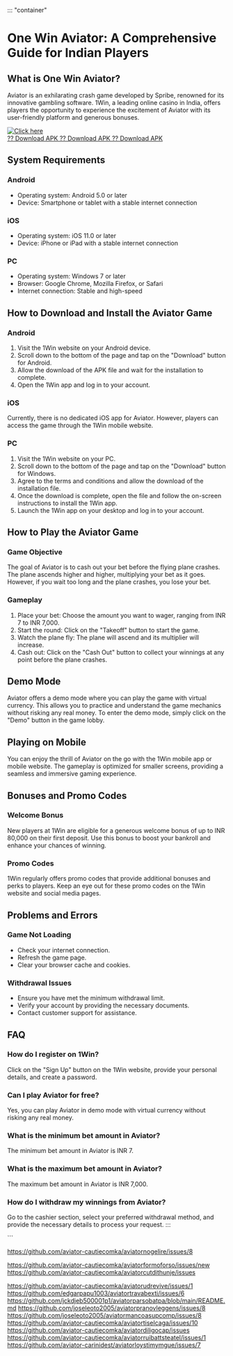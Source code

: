 ::: \"container\"
# One Win Aviator: A Comprehensive Guide for Indian Players

## What is One Win Aviator?

Aviator is an exhilarating crash game developed by Spribe, renowned for
its innovative gambling software. 1Win, a leading online casino in
India, offers players the opportunity to experience the excitement of
Aviator with its user-friendly platform and generous bonuses.

[![Click
here](https://readscoops.com/wp-content/uploads/2023/03/Readscoop-aviator-1-1.jpg)](https://traff.sbs/deff)\
[?? Download APK ?? Download APK ?? Download
APK](https://traff.sbs/deff)

## System Requirements

### Android

-   Operating system: Android 5.0 or later
-   Device: Smartphone or tablet with a stable internet connection

### iOS

-   Operating system: iOS 11.0 or later
-   Device: iPhone or iPad with a stable internet connection

### PC

-   Operating system: Windows 7 or later
-   Browser: Google Chrome, Mozilla Firefox, or Safari
-   Internet connection: Stable and high-speed

## How to Download and Install the Aviator Game

### Android

1.  Visit the 1Win website on your Android device.
2.  Scroll down to the bottom of the page and tap on the
    "Download" button for Android.
3.  Allow the download of the APK file and wait for the installation to
    complete.
4.  Open the 1Win app and log in to your account.

### iOS

Currently, there is no dedicated iOS app for Aviator. However, players
can access the game through the 1Win mobile website.

### PC

1.  Visit the 1Win website on your PC.
2.  Scroll down to the bottom of the page and tap on the
    "Download" button for Windows.
3.  Agree to the terms and conditions and allow the download of the
    installation file.
4.  Once the download is complete, open the file and follow the
    on-screen instructions to install the 1Win app.
5.  Launch the 1Win app on your desktop and log in to your account.

## How to Play the Aviator Game

### Game Objective

The goal of Aviator is to cash out your bet before the flying plane
crashes. The plane ascends higher and higher, multiplying your bet as it
goes. However, if you wait too long and the plane crashes, you lose your
bet.

### Gameplay

1.  Place your bet: Choose the amount you want to wager, ranging from
    INR 7 to INR 7,000.
2.  Start the round: Click on the "Takeoff" button to start the
    game.
3.  Watch the plane fly: The plane will ascend and its multiplier will
    increase.
4.  Cash out: Click on the "Cash Out" button to collect your
    winnings at any point before the plane crashes.

## Demo Mode

Aviator offers a demo mode where you can play the game with virtual
currency. This allows you to practice and understand the game mechanics
without risking any real money. To enter the demo mode, simply click on
the "Demo" button in the game lobby.

## Playing on Mobile

You can enjoy the thrill of Aviator on the go with the 1Win mobile app
or mobile website. The gameplay is optimized for smaller screens,
providing a seamless and immersive gaming experience.

## Bonuses and Promo Codes

### Welcome Bonus

New players at 1Win are eligible for a generous welcome bonus of up to
INR 80,000 on their first deposit. Use this bonus to boost your bankroll
and enhance your chances of winning.

### Promo Codes

1Win regularly offers promo codes that provide additional bonuses and
perks to players. Keep an eye out for these promo codes on the 1Win
website and social media pages.

## Problems and Errors

### Game Not Loading

-   Check your internet connection.
-   Refresh the game page.
-   Clear your browser cache and cookies.

### Withdrawal Issues

-   Ensure you have met the minimum withdrawal limit.
-   Verify your account by providing the necessary documents.
-   Contact customer support for assistance.

## FAQ

### How do I register on 1Win?

Click on the "Sign Up" button on the 1Win website, provide your
personal details, and create a password.

### Can I play Aviator for free?

Yes, you can play Aviator in demo mode with virtual currency without
risking any real money.

### What is the minimum bet amount in Aviator?

The minimum bet amount in Aviator is INR 7.

### What is the maximum bet amount in Aviator?

The maximum bet amount in Aviator is INR 7,000.

### How do I withdraw my winnings from Aviator?

Go to the cashier section, select your preferred withdrawal method, and
provide the necessary details to process your request.
:::

\`\`\`

https://github.com/aviator-cautiecomka/aviatornogelire/issues/8

https://github.com/aviator-cautiecomka/aviatorformoforso/issues/new
https://github.com/aviator-cautiecomka/aviatorcutdithunje/issues

https://github.com/aviator-cautiecomka/aviatorudrevive/issues/1
https://github.com/edgarpapu1003/aviatortravabexti/issues/6
https://github.com/jckdjeb500001p1/aviatorparsobatpa/blob/main/README.md
https://github.com/joseleoto2005/aviatorpranovleggens/issues/8
https://github.com/joseleoto2005/aviatormancoasupcomp/issues/8
https://github.com/aviator-cautiecomka/aviatortiselcaga/issues/10
https://github.com/aviator-cautiecomka/aviatordiligocap/issues
https://github.com/aviator-cautiecomka/aviatorruibattsteatel/issues/1
https://github.com/aviator-carinidest/aviatorloystimymgue/issues/7

